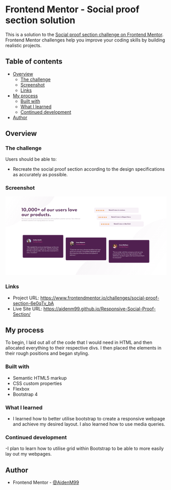 # Frontend Mentor - Social proof section solution

This is a solution to the [Social proof section challenge on Frontend Mentor](https://www.frontendmentor.io/challenges/social-proof-section-6e0qTv_bA). Frontend Mentor challenges help you improve your coding skills by building realistic projects. 

## Table of contents

- [Overview](#overview)
  - [The challenge](#the-challenge)
  - [Screenshot](#screenshot)
  - [Links](#links)
- [My process](#my-process)
  - [Built with](#built-with)
  - [What I learned](#what-i-learned)
  - [Continued development](#continued-development)
- [Author](#author)

## Overview

### The challenge

Users should be able to:

- Recreate the social proof section according to the design specifications as accurately as possible.

### Screenshot

![](./Solution.png)

### Links

- Project URL: https://www.frontendmentor.io/challenges/social-proof-section-6e0qTv_bA
- Live Site URL: https://aidenm99.github.io/Responsive-Social-Proof-Section/

## My process
To begin, I laid out all of the code that I would need in HTML and then allocated everything to their respective divs. I then placed the elements in their rough 
positions and began styling.

### Built with

- Semantic HTML5 markup
- CSS custom properties
- Flexbox
- Bootstrap 4

### What I learned
- I learned how to better utilise bootstrap to create a responsive webpage and achieve my desired layout. I also learned how to use media queries.

### Continued development
-I plan to learn how to utilise grid within Bootstrap to be able to more easily lay out my webpages.

## Author

- Frontend Mentor - [@AidenM99](https://www.frontendmentor.io/profile/AidenM99)

